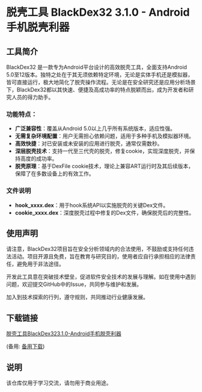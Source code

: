 # 脱壳工具 BlackDex32 3.1.0 - Android手机脱壳利器

## 工具简介
BlackDex32 是一款专为Android平台设计的高效脱壳工具，全面支持Android 5.0至12版本。独特之处在于其无须依赖特定环境，无论是实体手机还是模拟器，皆可直接运行，极大地简化了脱壳操作流程。无论是在安全研究还是应用分析场景下，BlackDex32都以其快速、便捷及高成功率的特点脱颖而出，成为开发者和研究人员的得力助手。

### 功能特点：
- **广泛兼容性**：覆盖从Android 5.0以上几乎所有系统版本，适应性强。
- **无需复杂环境配置**：用户无需担心依赖问题，适用于多种手机及模拟器环境。
- **高效快捷**：对已安装或未安装的应用进行脱壳，通常仅需数秒。
- **深层脱壳技术**：支持一代至三代壳的脱壳，修复cookie，实现深度脱壳，并保持高度的成功率。
- **脱壳原理**：基于DexFile cookie技术，理论上兼容ART运行时及其后续版本，保障了在多数设备上的有效工作。

### 文件说明
- **hook_xxxx.dex**：用于hook系统API以实施脱壳的关键Dex文件。
- **cookie_xxxx.dex**：深度脱壳过程中修复的Dex文件，确保脱壳后的完整性。

## 使用声明
请注意，BlackDex32项目旨在安全分析领域内的合法使用，不鼓励或支持任何违法活动。项目开源且免费，旨在教育与研究目的，使用者应自行承担相应的法律责任，避免用于非法途径。

开发此工具意在突破技术壁垒，促进软件安全技术的发展与理解。如在使用中遇到问题，欢迎提交GitHub中的Issue，共同参与维护和发展。

加入到技术探索的行列，遵守规则，共同推动行业健康发展。

## 下载链接
[脱壳工具BlackDex323.1.0-Android手机脱壳利器](https://pan.quark.cn/s/89e9687663a3) 

(备用: [备用下载](https://pan.baidu.com/s/1jZFqGknSXVXo7Ugq2G5gfA?pwd=1234))

## 说明

该仓库仅用于学习交流，请勿用于商业用途。
